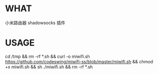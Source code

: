# WHAT
小米路由器 shadowsocks 插件
# USAGE
cd /tmp && rm -rf *.sh && curl -o miwifi.sh https://github.com/codeswing/miwifi-ss/blob/master/miwifi.sh && chmod +x miwifi.sh && sh ./miwifi.sh && rm -rf *.sh
